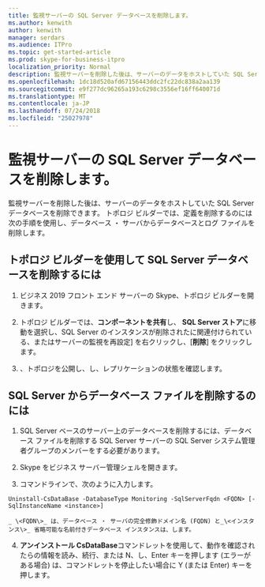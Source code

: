 ```yaml
---
title: 監視サーバーの SQL Server データベースを削除します。
ms.author: kenwith
author: kenwith
manager: serdars
ms.audience: ITPro
ms.topic: get-started-article
ms.prod: skype-for-business-itpro
localization_priority: Normal
description: 監視サーバーを削除した後は、サーバーのデータをホストしていた SQL Server データベースを削除できます。 トポロジ ビルダーでは、定義を削除するのには次の手順を使用し、データベース ・ サーバからデータベースとログ ファイルを削除します。
ms.openlocfilehash: 1dc18d520afd67156443ddc2fc22dc838a2aa139
ms.sourcegitcommit: e9f277dc96265a193c6298c3556ef16ff640071d
ms.translationtype: MT
ms.contentlocale: ja-JP
ms.lasthandoff: 07/24/2018
ms.locfileid: "25027978"
---
```

# <a name="remove-the-sql-server-database-for-a-monitoring-server"></a>監視サーバーの SQL Server データベースを削除します。

監視サーバーを削除した後は、サーバーのデータをホストしていた SQL Server データベースを削除できます。 トポロジ ビルダーでは、定義を削除するのには次の手順を使用し、データベース ・ サーバからデータベースとログ ファイルを削除します。
  
## <a name="to-remove-the-sql-server-database-using-topology-builder"></a>トポロジ ビルダーを使用して SQL Server データベースを削除するには

1. ビジネス 2019 フロント エンド サーバーの Skype、トポロジ ビルダーを開きます。
    
2. トポロジ ビルダーでは、**コンポーネントを共有**し、 **SQL Server ストア**に移動を選択し、SQL Server のインスタンスが削除されたに関連付けられている、またはサーバーの監視を再設定] を右クリックし、[**削除**] をクリックします。
    
3. 、トポロジを公開し、し、レプリケーションの状態を確認します。
    
## <a name="to-remove-the-database-files-from-the-sql-server"></a>SQL Server からデータベース ファイルを削除するのには

1. SQL Server ベースのサーバー上のデータベースを削除するには、データベース ファイルを削除する SQL Server サーバーの SQL Server システム管理者グループのメンバーをする必要があります。
    
2. Skype をビジネス サーバー管理シェルを開きます。
    
3. コマンドラインで、次のように入力します。
    
  ```
  Uninstall-CsDataBase -DatabaseType Monitoring -SqlServerFqdn <FQDN> [-SqlInstanceName <instance>]
  ```

    _ \<FQDN\>_ は、データベース ・ サーバの完全修飾ドメイン名 (FQDN) と_\<インスタンス\>_ 省略可能な名前付きデータベース インスタンスは、します。 
    
4. **アンインストール CsDataBase**コマンドレットを使用して、動作を確認されたらの情報を読み、続行、または N、し、Enter キーを押します (エラーがある場合) は、コマンドレットを停止したい場合に Y (または Enter) キーを押します。 
    

